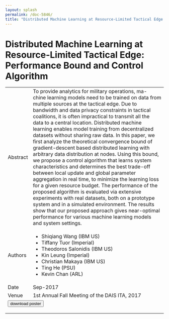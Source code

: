```yaml
---
layout: splash
permalink: /doc-5846/
title: "Distributed Machine Learning at Resource-Limited Tactical Edge: Performance Bound and Control Algorithm"
---
```


# Distributed Machine Learning at Resource-Limited Tactical Edge: Performance Bound and Control Algorithm

<table>
    <tbody>
    <tr>
        <td>Abstract</td>
        <td>To provide analytics for military operations, ma- chine learning models need to be trained on data from multiple sources at the tactical edge. Due to bandwidth and data privacy constraints in tactical coalitions, it is often impractical to transmit all the data to a central location. Distributed machine learning enables model training from decentralized datasets without sharing raw data. In this paper, we first analyze the theoretical convergence bound of gradient-descent based distributed learning with arbitrary data distribution at nodes. Using this bound, we propose a control algorithm that learns system characteristics and determines the best trade-off between local update and global parameter aggregation in real time, to minimize the learning loss for a given resource budget. The performance of the proposed algorithm is evaluated via extensive experiments with real datasets, both on a prototype system and in a simulated environment. The results show that our proposed approach gives near-optimal performance for various machine learning models and system settings.</td>
    </tr>
    <tr>
        <td>Authors</td>
        <td>
            <ul>
                <li>Shiqiang Wang (IBM US)</li>
                <li>Tiffany Tuor (Imperial)</li>
                <li>Theodoros Salonidis (IBM US)</li>
                <li>Kin Leung (Imperial)</li>
                <li>Christian Makaya (IBM US)</li>
                <li>Ting He (PSU)</li>
                <li>Kevin Chan (ARL)</li>
            </ul>
        </td>
    </tr>
    <tr>
        <td>Date</td>
        <td>Sep-2017</td>
    </tr>
    <tr>
        <td>Venue</td>
        <td>1st Annual Fall Meeting of the DAIS ITA, 2017</td>
    </tr>
        <tr>
            <td colspan="2">
                <form method="get" action="https://dais-ita.org/sites/default/files/1527_poster.pdf">
                    <button type="submit">download poster</button>
                </form>
            </td>
        </tr>
    </tbody>
</table>
